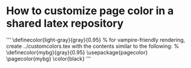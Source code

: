 How to customize page color in a shared latex repository
========================================================

'''
\definecolor{light-gray}{gray}{0.95}
% for vampire-friendly rendering, create ../customcolors.tex with the contents similar to the following:
% \definecolor{mybg}{gray}{0.95} \usepackage{pagecolor} \pagecolor{mybg} \color{black}
'''


